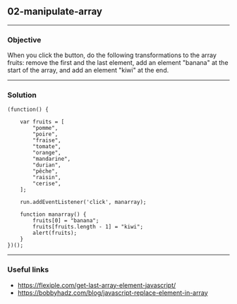 ## 02-manipulate-array

---
### Objective
When you click the button, do the following transformations to the array fruits: remove the first and the last element, add an element "banana" at the start of the array, and add an element "kiwi" at the end.

---
### Solution
````
(function() {

    var fruits = [
        "pomme",
        "poire",
        "fraise",
        "tomate",
        "orange",
        "mandarine",
        "durian",
        "pêche",
        "raisin",
        "cerise",
    ];

    run.addEventListener('click', manarray);
    
    function manarray() {
        fruits[0] = "banana";
        fruits[fruits.length - 1] = "kiwi";
        alert(fruits);
    }
})();
````
---
### Useful links
* https://flexiple.com/get-last-array-element-javascript/
* https://bobbyhadz.com/blog/javascript-replace-element-in-array